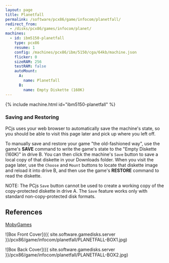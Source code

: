 ```yaml
---
layout: page
title: Planetfall
permalink: /software/pcx86/game/infocom/planetfall/
redirect_from:
  - /disks/pcx86/games/infocom/planet/
machines:
  - id: ibm5150-planetfall
    type: pcx86
    resume: 1
    config: /machines/pcx86/ibm/5150/cga/64kb/machine.json
    flicker: 0
    sizeRAM: 256
    testRAM: false
    autoMount:
      A:
        name: Planetfall
      B:
        name: Empty Diskette (160K)
---
```


{% include machine.html id="ibm5150-planetfall" %}

### Saving and Restoring

PCjs uses your web browser to automatically save the machine's state, so you should be able to visit this page later
and pick up where you left off.

To manually save and restore your game "the old-fashioned way", use the game's **SAVE** command to write the game's
state to the "Empty Diskette (160K)" in drive B.  You can then click the machine's `Save` button to save a local copy of
that diskette in your Downloads folder.  When you visit the page later, use the `Choose` and `Mount` buttons to locate
that diskette image and reload it into drive B, and then use the game's **RESTORE** command to read the diskette.

NOTE: The PCjs `Save` button cannot be used to create a working copy of the copy-protected diskette in drive A.  The `Save`
feature works only with standard non-copy-protected disk formats.

References
----------

[MobyGames](https://www.mobygames.com/game/planetfall)

![Box Front Cover]({{ site.software.gamedisks.server }}/pcx86/game/infocom/planetfall/PLANETFALL-BOX1.jpg)

![Box Back Cover]({{ site.software.gamedisks.server }}/pcx86/game/infocom/planetfall/PLANETFALL-BOX2.jpg)
